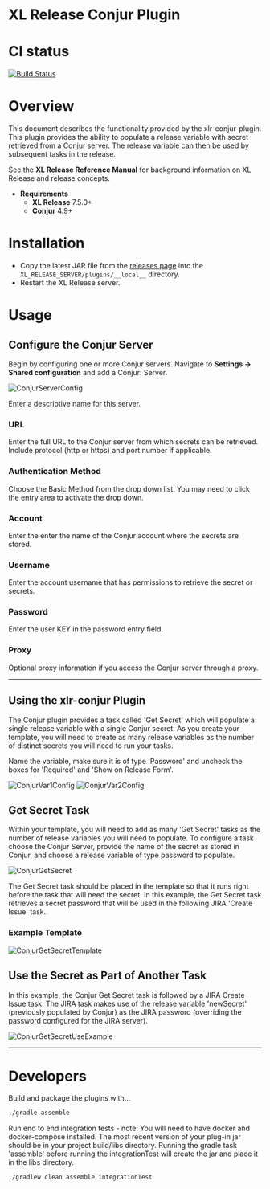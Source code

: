# XL Release Conjur Plugin

# CI status #

[![Build Status][xlr-conjur-travis-image] ][xlr-conjur-travis-url]

[xlr-conjur-travis-image]: https://travis-ci.org/xebialabs-community/xlr-conjur-plugin.svg?branch=master
[xlr-conjur-travis-url]: https://travis-ci.org/xebialabs-community/xlr-conjur-plugin


# Overview #

This document describes the functionality provided by the xlr-conjur-plugin.
This plugin provides the ability to populate a release variable with secret retrieved from a Conjur server. The release variable can then be used by subsequent tasks in the release. 

See the **XL Release Reference Manual** for background information on XL Release and release concepts.

* **Requirements**
  * **XL Release** 7.5.0+
  * **Conjur** 4.9+


# Installation #

* Copy the latest JAR file from the [releases page](https://github.com/xebialabs-community/xlr-conjur-plugin/releases) into the `XL_RELEASE_SERVER/plugins/__local__` directory.
* Restart the XL Release server.


# Usage #

## Configure the Conjur Server ##

Begin by configuring one or more Conjur servers.  Navigate to **Settings -> Shared configuration** and add a Conjur: Server.

![ConjurServerConfig](images/conjur-xlr-server-config.png)

Enter a descriptive name for this server.

### URL ###

Enter the full URL to the Conjur server from which secrets can be retrieved.  Include protocol (http or https) and port number if applicable.

### Authentication Method ###

Choose the Basic Method from the drop down list. You may need to click the entry area to activate the drop down.

### Account ###

Enter the enter the name of the Conjur account where the secrets are stored.

### Username ###

Enter the account username that has permissions to retrieve the secret or secrets.

### Password ###

Enter the user KEY in the password entry field.

### Proxy ###

Optional proxy information if you access the Conjur server through a proxy.

---
## Using the xlr-conjur Plugin ##
The Conjur plugin provides a task called 'Get Secret' which will populate a single release variable with a single Conjur secret. As you create your template, you will need to create as many release variables as the number of distinct secrets you will need to run your tasks. 

Name the variable, make sure it is of type 'Password' and uncheck the boxes for 'Required' and 'Show on Release Form'.

![ConjurVar1Config](images/conjur-xlr-release-var-1.png)
![ConjurVar2Config](images/conjur-xlr-release-var-2.png)

## Get Secret Task ##
Within your template, you will need to add as many 'Get Secret' tasks as the number of release variables you will need to populate. To configure a task choose the Conjur Server, provide the name of the secret as stored in Conjur, and choose a release variable of type password to populate. 

![ConjurGetSecret](images/conjur-xlr-getSecret-task.png)

The Get Secret task should be placed in the template so that it runs right before the task that will need the secret. In this example, the Get Secret task retrieves a secret password that will be used in the following JIRA 'Create Issue' task. 

### Example Template ###

![ConjurGetSecretTemplate](images/conjur-xlr-template.png)



## Use the Secret as Part of Another Task ##
In this example, the Conjur Get Secret task is followed by a JIRA Create Issue task. The JIRA task makes use of the release variable 'newSecret' (previously populated by Conjur) as the JIRA password (overriding the password configured for the JIRA server).

![ConjurGetSecretUseExample](images/conjur-xlr-exampleUseSecret.png)


---


# Developers #

Build and package the plugins with...

```bash
./gradle assemble
```

Run end to end integration tests - note: You will need to have docker and docker-compose installed. The most recent version of your plug-in jar should be in your project build/libs directory. Running the gradle task 'assemble' before running the integrationTest will create the jar and place it in the libs directory.

```bash
./gradlew clean assemble integrationTest
```

